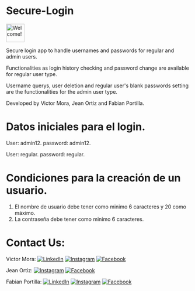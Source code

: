 # Secure-Login
<img src="https://ps.w.org/secure-ip-logins/assets/icon-256x256.png" alt="Welcome!" width="50" height="50"/>

Secure login app to handle usernames and passwords for regular and admin users.

Functionalities as login history checking and password change are available for regular user type.

Username querys, user deletion and regular user's blank passwords setting are the functionalities for the admin user type.

Developed by Victor Mora, Jean Ortiz and Fabian Portilla.

# Datos iniciales para el login.

User: admin12.
password: admin12.

User: regular.
password: regular.

# Condiciones para la creación de un usuario.

1) El nombre de usuario debe tener como minimo 6 caracteres y 20 como máximo.
2) La contraseña debe tener como minimo 6 caracteres.

# Contact Us:

Victor Mora: 
<a href="https://www.linkedin.com/in/victor-mora-89059818b/" target="_blank"><img src="https://img.shields.io/badge/LinkedIn-%230077B5.svg?&style=flat-square&logo=linkedin&logoColor=white" alt="LinkedIn"></a>
<a href="https://www.instagram.com/viktor.mora" target="_blank"><img src="https://img.shields.io/badge/Instagram-%23E4405F.svg?&style=flat-square&logo=instagram&logoColor=white" alt="Instagram"></a>
<a href="https://www.facebook.com/victor.mora.90260403" target="_blank"><img src="https://img.shields.io/badge/Facebook-%231877F2.svg?&style=flat-square&logo=facebook&logoColor=white" alt="Facebook"></a>

Jean Ortiz: 
<a href="https://www.instagram.com/jean.ortiz.r" target="_blank"><img src="https://img.shields.io/badge/Instagram-%23E4405F.svg?&style=flat-square&logo=instagram&logoColor=white" alt="Instagram"></a>
<a href="https://www.facebook.com/jeank.ortizriascos" target="_blank"><img src="https://img.shields.io/badge/Facebook-%231877F2.svg?&style=flat-square&logo=facebook&logoColor=white" alt="Facebook"></a>

Fabian Portilla: 
<a href="https://www.linkedin.com/in/fabián-portilla-938578197/" target="_blank"><img src="https://img.shields.io/badge/LinkedIn-%230077B5.svg?&style=flat-square&logo=linkedin&logoColor=white" alt="LinkedIn"></a>
<a href="https://www.instagram.com/fdportilla1" target="_blank"><img src="https://img.shields.io/badge/Instagram-%23E4405F.svg?&style=flat-square&logo=instagram&logoColor=white" alt="Instagram"></a>
<a href="https://www.facebook.com/fabian.portilla.16" target="_blank"><img src="https://img.shields.io/badge/Facebook-%231877F2.svg?&style=flat-square&logo=facebook&logoColor=white" alt="Facebook"></a>
